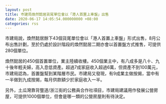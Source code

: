 ```yaml
---
layout: post
title: 巿建局煥然懿居貨尾單位會以「港人首置上車盤」出售
date: 2020-06-17 14:05:54.000000000 +08:00
categories: rss
---
```


市建局說，煥然懿居餘下43個貨尾單位會以「港人首置上車盤」形式出售，8月公布出售計劃，至於仍處於設計階段的煥然懿居二期亦會以首置盤方式推售，可提供280個單位。

煥然懿居的450個首置單位，業主陸續收樓。450個業主中，有八成多是八十、九十後年輕夫婦，高入息低資產。超過7成家庭收入超過6萬，但資產不到100萬元，市建局認為，首置盤幫到某階層市民。市建局又發現，有9成業主做按揭，當中有一半做到九成按揭，每月供款額少於家庭收入一半。

另外，土瓜灣靠背壟道/浙江街的公務員合作社項目，市建局建議用作發展公營房屋，可提供1000個單位，但會是哪一類的公營房屋則有待決定。
